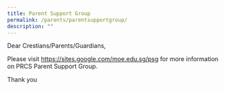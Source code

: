 ```yaml
---
title: Parent Support Group
permalink: /parents/parentsupportgroup/
description: ""
---
```

Dear Crestians/Parents/Guardians,

Please visit https://sites.google.com/moe.edu.sg/psg for more information on PRCS Parent Support Group.

Thank you